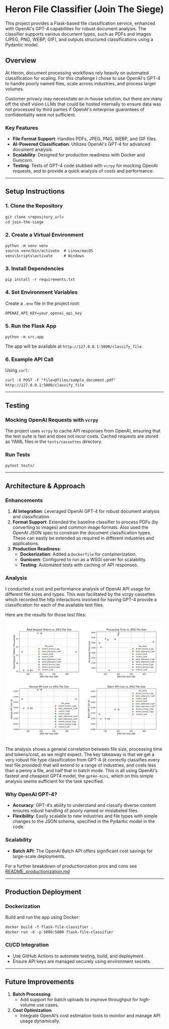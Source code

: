 # **Heron File Classifier (Join The Siege)**

This project provides a Flask-based file classification service, enhanced with OpenAI's GPT-4 capabilities for robust document analysis. The classifier supports various document types, such as PDFs and images (JPEG, PNG, WEBP, GIF), and outputs structured classifications using a Pydantic model.

## **Overview**

At Heron, document processing workflows rely heavily on automated classification for scaling. For this challenge I chose to use OpenAI's GPT-4 to handle poorly named files, scale across industries, and process larger volumes.

Customer privacy may necessitate an in-house solution, but there are many off the shelf vision LLMs that could be hosted internally to ensure data was not processed by third parties if OpenAI's enterprise guarantees of confidentiality were not sufficient.

### **Key Features**
- **File Format Support**: Handles PDFs, JPEG, PNG, WEBP, and GIF files.
- **AI-Powered Classification**: Utilizes OpenAI's GPT-4 for advanced document analysis.
- **Scalability**: Designed for production readiness with Docker and Gunicorn.
- **Testing**: Tests of GPT-4 code stubbed with `vcrpy` for mocking OpenAI requests, and to provide a quick analysis of costs and performance.

---

## **Setup Instructions**

### **1. Clone the Repository**

```
git clone <repository_url>
cd join-the-siege
```

### **2. Create a Virtual Environment**

```
python -m venv venv
source venv/bin/activate  # Linux/macOS
venv\Scripts\activate     # Windows
```

### **3. Install Dependencies**

```
pip install -r requirements.txt
```

### **4. Set Environment Variables**

Create a `.env` file in the project root:

```
OPENAI_API_KEY=your_openai_api_key
```

### **5. Run the Flask App**

```
python -m src.app
```

The app will be available at `http://127.0.0.1:5000/classify_file`.

### **6. Example API Call**

Using `curl`:

```
curl -X POST -F "file=@files/sample_document.pdf" http://127.0.0.1:5000/classify_file
```

---

## **Testing**

### **Mocking OpenAI Requests with `vcrpy`**

The project uses `vcrpy` to cache API responses from OpenAI, ensuring that the test suite is fast and does not incur costs. Cached requests are stored as YAML files in the `tests/cassettes` directory.

### **Run Tests**

```
pytest tests/
```

---

## **Architecture & Approach**

### **Enhancements**
1. **AI Integration**: Leveraged OpenAI GPT-4 for robust document analysis and classification.
2. **Format Support**: Extended the baseline classifier to process PDFs (by converting to images) and common image formats.  Also used the OpenAI JSON spec to constrain the document classification types.  These can easily be extended as required in different industries and applications.
3. **Production Readiness**:
   - **Dockerization**: Added a `Dockerfile` for containerization.
   - **Gunicorn**: Configured to run as a WSGI server for scalability.
   - **Testing**: Automated tests with caching of API responses.

### **Analysis**
I conducted a cost and performance analysis of OpenAI API usage for different file sizes and types. This was facilitated by the vcrpy cassettes which recorded the http interactions involved for having GPT-4 provide a classification for each of the available test files.

Here are the results for those test files:

![Analysis of Tokens and Costs](analysis.png)

The analysis shows a general correlation between file size, processing time and tokens/cost, as we might expect.  The key takeaway is that we get a very robust file type classification from GPT-4 (it correctly classifies every test file provided) that will extend to a range of industries, and costs less than a penny a file, and half that in batch mode.  This is all using OpenAI's fastest and cheapest GPT4 model, the `gpt4o-mini`, which on this simple analysis seems sufficient for the task specified.

### **Why OpenAI GPT-4?**
- **Accuracy**: GPT-4’s ability to understand and classify diverse content ensures robust handling of poorly named or mislabeled files.
- **Flexibility**: Easily scalable to new industries and file types with simple changes to the JSON schema, specified in the Pydantic model in the code.

### **Scalability**
- **Batch API**: The OpenAI Batch API offers significant cost savings for large-scale deployments.


For a further breakdown of productionzation pros and cons see [README_productionization.md](README_productionization.md)

---

## **Production Deployment**

### **Dockerization**
Build and run the app using Docker:

```
docker build -t flask-file-classifier .
docker run -d -p 5000:5000 flask-file-classifier
```

### **CI/CD Integration**
- Use GitHub Actions to automate testing, build, and deployment.
- Ensure API keys are managed securely using environment secrets.

---

## **Future Improvements**

1. **Batch Processing**:
   - Add support for batch uploads to improve throughput for high-volume use cases.
2. **Cost Optimization**:
   - Integrate OpenAI’s cost estimation tools to monitor and manage API usage dynamically.


